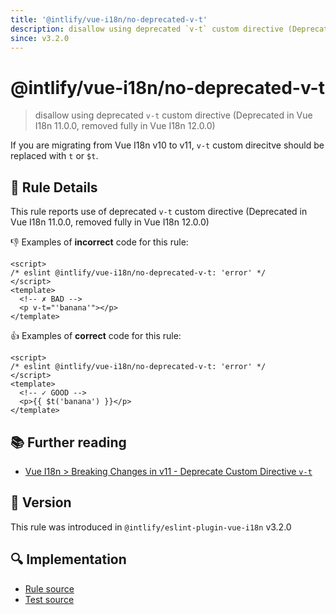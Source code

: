 ```yaml
---
title: '@intlify/vue-i18n/no-deprecated-v-t'
description: disallow using deprecated `v-t` custom directive (Deprecated in Vue I18n 11.0.0, removed fully in Vue I18n 12.0.0)
since: v3.2.0
---
```


# @intlify/vue-i18n/no-deprecated-v-t

> disallow using deprecated `v-t` custom directive (Deprecated in Vue I18n 11.0.0, removed fully in Vue I18n 12.0.0)

If you are migrating from Vue I18n v10 to v11, `v-t` custom direcitve should be replaced with `t` or `$t`.

## :book: Rule Details

This rule reports use of deprecated `v-t` custom directive (Deprecated in Vue I18n 11.0.0, removed fully in Vue I18n 12.0.0)

:-1: Examples of **incorrect** code for this rule:

<eslint-code-block>

<!-- eslint-skip -->

```vue
<script>
/* eslint @intlify/vue-i18n/no-deprecated-v-t: 'error' */
</script>
<template>
  <!-- ✗ BAD -->
  <p v-t="'banana'"></p>
</template>
```

</eslint-code-block>

:+1: Examples of **correct** code for this rule:

<eslint-code-block>

<!-- eslint-skip -->

```vue
<script>
/* eslint @intlify/vue-i18n/no-deprecated-v-t: 'error' */
</script>
<template>
  <!-- ✓ GOOD -->
  <p>{{ $t('banana') }}</p>
</template>
```

</eslint-code-block>

## :books: Further reading

- [Vue I18n > Breaking Changes in v11 - Deprecate Custom Directive `v-t`](https://vue-i18n.intlify.dev/guide/migration/breaking11.html#deprecate-custom-directive-v-t)

## :rocket: Version

This rule was introduced in `@intlify/eslint-plugin-vue-i18n` v3.2.0

## :mag: Implementation

- [Rule source](https://github.com/intlify/eslint-plugin-vue-i18n/blob/master/lib/rules/no-deprecated-v-t.ts)
- [Test source](https://github.com/intlify/eslint-plugin-vue-i18n/tree/master/tests/lib/rules/no-deprecated-v-t.ts)
